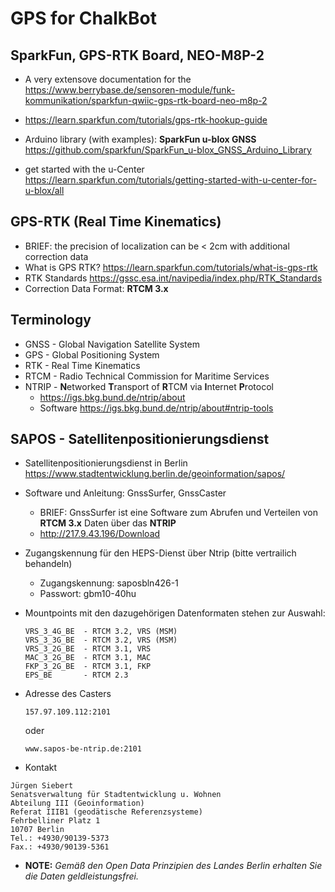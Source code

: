 # GPS for ChalkBot

## SparkFun, GPS-RTK Board, NEO-M8P-2
* A very extensove documentation for the  
  https://www.berrybase.de/sensoren-module/funk-kommunikation/sparkfun-qwiic-gps-rtk-board-neo-m8p-2

* https://learn.sparkfun.com/tutorials/gps-rtk-hookup-guide

* Arduino library (with examples): **SparkFun u-blox GNSS**  
  https://github.com/sparkfun/SparkFun_u-blox_GNSS_Arduino_Library

* get started with the u-Center  
  https://learn.sparkfun.com/tutorials/getting-started-with-u-center-for-u-blox/all

## GPS-RTK (Real Time Kinematics)
* BRIEF: the precision of localization can be < 2cm with additional correction data
* What is GPS RTK?
  https://learn.sparkfun.com/tutorials/what-is-gps-rtk
* RTK Standards
  https://gssc.esa.int/navipedia/index.php/RTK_Standards
* Correction Data Format: **RTCM 3.x**


## Terminology
* GNSS - Global Navigation Satellite System
* GPS - Global Positioning System
* RTK - Real Time Kinematics
* RTCM - Radio Technical Commission for Maritime Services
* NTRIP - **N**etworked **T**ransport of **R**TCM via **I**nternet  **P**rotocol
  * https://igs.bkg.bund.de/ntrip/about
  * Software
    https://igs.bkg.bund.de/ntrip/about#ntrip-tools


## SAPOS - Satellitenpositionierungsdienst
* Satellitenpositionierungsdienst in Berlin
  https://www.stadtentwicklung.berlin.de/geoinformation/sapos/

* Software und Anleitung: GnssSurfer, GnssCaster 
    * BRIEF: GnssSurfer ist eine Software zum Abrufen und Verteilen von **RTCM 3.x** Daten über das **NTRIP**
    * http://217.9.43.196/Download

* Zugangskennung für den HEPS-Dienst über Ntrip (bitte vertrailich behandeln)
   * Zugangskennung: saposbln426-1
   * Passwort:   gbm10-40hu

* Mountpoints mit den dazugehörigen Datenformaten stehen zur Auswahl:
    ```
    VRS_3_4G_BE  - RTCM 3.2, VRS (MSM)  
    VRS_3_3G_BE  - RTCM 3.2, VRS (MSM) 
    VRS_3_2G_BE  - RTCM 3.1, VRS
    MAC_3_2G_BE  - RTCM 3.1, MAC
    FKP_3_2G_BE  - RTCM 3.1, FKP
    EPS_BE       - RTCM 2.3
    ```

* Adresse des Casters
    ```
    157.97.109.112:2101
    ```
    oder
    ```
    www.sapos-be-ntrip.de:2101
    ```
* Kontakt
>>>
    Jürgen Siebert
    Senatsverwaltung für Stadtentwicklung u. Wohnen
    Abteilung III (Geoinformation)
    Referat IIIB1 (geodätische Referenzsysteme)
    Fehrbelliner Platz 1
    10707 Berlin
    Tel.: +4930/90139-5373
    Fax.: +4930/90139-5361
>>>
    
* **NOTE:** *Gemäß den Open Data Prinzipien des Landes Berlin erhalten Sie die Daten geldleistungsfrei.*
